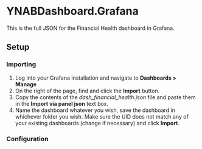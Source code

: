 # YNABDashboard.Grafana

This is the full JSON for the Financial Health dashboard in Grafana.

## Setup

### Importing

1. Log into your Grafana installation and navigate to **Dashboards > Manage**
2. On the right of the page, find and click the **Import** button.
3. Copy the contents of the *dash_financial_health.json* file and paste them in the **Import via panel json** text box.
4. Name the dashboard whatever you wish, save the dashboard in whichever folder you wish.  Make sure the UID does not match any of your existing dashboards (change if necessary) and click **Import**.

### Configuration
